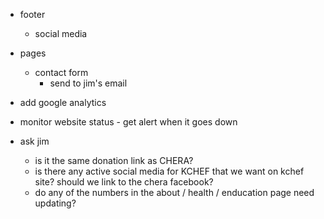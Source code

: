 -   footer

    -   social media

-   pages

    -   contact form
        -   send to jim's email

-   add google analytics
-   monitor website status - get alert when it goes down

-   ask jim
    -   is it the same donation link as CHERA?
    -   is there any active social media for KCHEF that we want on kchef site? should we link to the chera facebook?
    -   do any of the numbers in the about / health / enducation page need updating?
